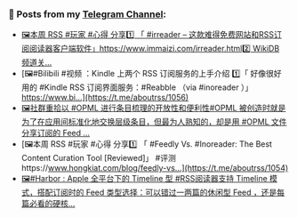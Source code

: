 ### 📰 Posts from my [Telegram Channel](https://t.me/s/aboutrss):
<!-- BLOG-POST-LIST:START -->
- [🖼本周 RSS #玩家 #心得 分享1️⃣ 「 #irreader – 这款难得免费网站和RSS订阅阅读器客户端软件」https://www.immaizi.com/irreader.html2️⃣ WikiDB 频道关...](https://t.me/aboutrss/1057)
- [🖼#Bilibili #视频 ：Kindle 上两个 RSS 订阅服务的上手介绍 1️⃣「 好像很好用的 #Kindle RSS 订阅界面服务：#Reabble （via #inoreader ）」https://www.bi...](https://t.me/aboutrss/1056)
- [🖼社群重拾以 #OPML 进行条目梳理的开放性和便利性#OPML 被创造时就是为了在应用间标准化地交换层级条目，但最为人熟知的，却是用 #OPML 文件分享订阅的 Feed ...](https://t.me/aboutrss/1055)
- [🖼本周 RSS #玩家 #心得 分享1️⃣ 「 #Feedly Vs. #Inoreader: The Best Content Curation Tool [Reviewed]」 #评测https://www.hongkiat.com/blog/feedly-vs...](https://t.me/aboutrss/1054)
- [🖼#Harbor : Apple 全平台下的 Timeline 型 #RSS阅读器支持 Timeline 模式，搭配订阅时的 Feed 类型选择：可以错过一两篇的休闲型 Feed ，还是每篇必看的硬核...](https://t.me/aboutrss/1053)
<!-- BLOG-POST-LIST:END -->

<!--
**AboutRSS/AboutRSS** is a ✨ _special_ ✨ repository because its `README.md` (this file) appears on your GitHub profile.

Here are some ideas to get you started:

- 🔭 I’m currently working on ...
- 🌱 I’m currently learning ...
- 👯 I’m looking to collaborate on ...
- 🤔 I’m looking for help with ...
- 💬 Ask me about ...
- 📫 How to reach me: ...
- 😄 Pronouns: ...
- ⚡ Fun fact: ...
-->
